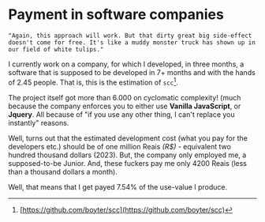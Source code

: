 # Payment in software companies

```quote
"Again, this approach will work. But that dirty great big side-effect doesn't come for free. It's like a muddy monster truck has shown up in our field of white tulips."
```

I currently work on a company, for which I developed, in three months, a software that is supposed to be developed in 7+ months and with the hands of 2.45 people. That is, this is the estimation of `scc`[^1].

The project itself got more than 6.000 on cyclomatic complexity! (much because the company enforces you to either use **Vanilla JavaScript**, or **Jquery**. All because of "if you use any other thing, I can't replace you instantly" reasons.

Well, turns out that the estimated development cost (what you pay for the developers etc.) should be of one million Reais *(R$)* - equivalent two hundred thousand dollars (2023). But, the company only employed me, a supposed-to-be Junior. And, these fuckers pay me only 4200 Reais (less than a thousand dollars a month).

Well, that means that I get payed 7.54% of the use-value I produce.



[^1]: [https://github.com/boyter/scc](https://github.com/boyter/scc)


